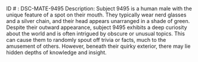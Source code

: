 ID # : DSC-MATE-9495
Description: Subject 9495 is a human male with the unique feature of a spot on their mouth. They typically wear nerd glasses and a silver chain, and their head appears unarranged in a shade of green. Despite their outward appearance, subject 9495 exhibits a deep curiosity about the world and is often intrigued by obscure or unusual topics. This can cause them to randomly spout off trivia or facts, much to the amusement of others. However, beneath their quirky exterior, there may lie hidden depths of knowledge and insight.
